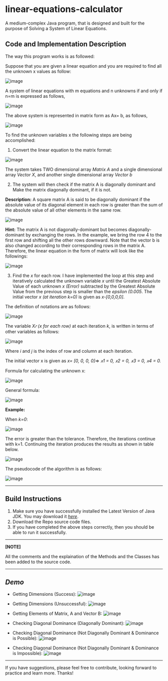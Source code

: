 # linear-equations-calculator
 A medium-complex Java program, that is designed and built for the purpose of Solving a System of Linear Equations. 
 

## Code and Implementation Description

The way this program works is as followed: 

Suppose that you are given a linear equation and you are required to find all the unknown x values as
follow:

![image](https://user-images.githubusercontent.com/74715900/219931443-360a6a07-a7d3-4476-8d9b-79c8cbb35747.png)

A system of linear equations with m equations and n unknowns if and only if n=m is expressed as follows,

![image](https://user-images.githubusercontent.com/74715900/219931455-bfcc966e-b0ab-4cd3-aed4-56359b404279.png)

The above system is represented in matrix form as Ax= b, as follows,

![image](https://user-images.githubusercontent.com/74715900/219931468-eb735462-e7ee-4ec3-9814-4b33ed843b05.png)

To find the unknown variables x the following steps are being accomplished:

1. Convert the linear equation to the matrix format:

![image](https://user-images.githubusercontent.com/74715900/219931502-f42d3964-782c-4d41-863d-96e7e9dd796c.png)

The system takes TWO dimensional array _Matrix A_ and a single dimensional array _Vector X_, and another single dimensional array _Vector b_

2. The system will then check if the matrix A is diagonally dominant and Make the matrix diagonally dominant, if it is not. 

**Description:** A square matrix A is said to be diagonally dominant if the absolute value of its diagonal element in each row is greater than the sum of the absolute value of all other elements in the same row.

![image](https://user-images.githubusercontent.com/74715900/219931672-a4f8485c-243d-488b-bd69-f2ee7410e645.png)

**Hint:** The matrix A is not diagonally-dominant but becomes diagonally-dominant by exchanging the rows. In the example, we bring the row 4 to the first row and shifting all the other rows downward. Note that the vector b is also changed according to their corresponding rows in the matrix A. Therefore, the linear equation in the form of matrix will look like the followings:

![image](https://user-images.githubusercontent.com/74715900/219931741-0e40f336-9170-47a2-8df3-77fa8c5084b0.png)

3. Find the _x_ for each row. 
I have implemented the loop at this step and iteratively calculated the unknown variable _x_ until the Greatest Absolute Value of each unknown _x (Error)_ subtracted by the Greatest Absolute Value from the previous step is smaller than the _epsilon (0.005_. The initial vector _x (at iteration k=0)_ is given as _x-[0,0,0,0]_.

The definition of notations are as follows: 

![image](https://user-images.githubusercontent.com/74715900/219931902-abbd1ecb-1f61-4106-afe3-a5da8a13e25e.png)

The variable _X𝑟 (x for each row)_ at each iteration _k_, is written in terms of other variables as follows:

![image](https://user-images.githubusercontent.com/74715900/219931984-b6135971-4d32-43fe-bf1a-ba9ea868cc0b.png)

Where _i_ and _j_ is the index of row and column at each iteration.

The initial vector x is given as _x= [0, 0, 0, 0]_=> _𝑥1 = 0, 𝑥2 = 0, 𝑥3 = 0, 𝑥4 = 0._

Formula for calculating the unknown x:

![image](https://user-images.githubusercontent.com/74715900/219932009-81163cdc-5f1e-40a6-bef9-e7e66ad5a863.png)

General formula:

![image](https://user-images.githubusercontent.com/74715900/219932017-43c92ec4-355e-40cb-9825-c6069e05601c.png)

**Example:**

When _k=0_:

![image](https://user-images.githubusercontent.com/74715900/219932030-1d46ce1d-070a-4902-a765-098afe8fde52.png)

The error is greater than the tolerance. Therefore, the iterations continue with k=1. Continuing the iteration produces the results as shown in table below.

![image](https://user-images.githubusercontent.com/74715900/219932050-d373271a-9c60-4cc7-a00b-fc4f4727d96f.png)

The pseudocode of the algorithm is as follows:

![image](https://user-images.githubusercontent.com/74715900/219932058-ec4f0fc3-6c92-42cb-b226-de24cdb7e66d.png)

***
## Build Instructions

1. Make sure you have successfully installed the Latest Version of Java JDK. You may download it [_here_](https://www.oracle.com/my/java/technologies/downloads/).
2. Download the Repo source code files. 
3. If you have completed the above steps correctly, then you should be able to run it successfully. 

***

**[NOTE]**

All the comments and the explaination of the Methods and the Classes has been added to the source code. 

***

## _Demo_
- Getting Dimensions (Success):
![image](https://user-images.githubusercontent.com/74715900/219932523-20ae7da2-755a-4472-afe8-548d8bf1cb36.png)

- Getting Dimensions (Unsuccessful):
![image](https://user-images.githubusercontent.com/74715900/219932527-1611e1b4-148d-4d8a-9d0b-002423c90d1f.png)

- Getting Elements of Matrix, A and Vector B:
![image](https://user-images.githubusercontent.com/74715900/219932530-5dbc9617-ab83-42dd-837d-3af129e4c4c5.png)

- Checking Diagonal Dominance (Diagonally Dominant):
![image](https://user-images.githubusercontent.com/74715900/219932534-d3d49e78-fc30-4023-9b22-2bd1e5ceacbc.png)

- Checking Diagonal Dominance (Not Diagonally Dominant & Dominance is Possible):
![image](https://user-images.githubusercontent.com/74715900/219932536-bd1c6029-94a2-4878-954f-0c3e960ae1e3.png)

- Checking Diagonal Dominance (Not Diagonally Dominant & Dominance is Impossible):
![image](https://user-images.githubusercontent.com/74715900/219932541-dc1a5aca-8c5d-49c2-8eb1-4904f95dbac6.png)


***

If you have suggestions, please feel free to contribute, looking forward to practice and learn more. Thanks!

